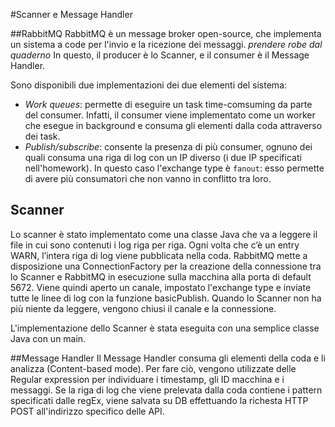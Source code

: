 #Scanner e Message Handler

##RabbitMQ
RabbitMQ è un message broker open-source, che implementa un sistema a code per
l'invio e la ricezione dei messaggi. 
*prendere robe dal quaderno*
In questo, il producer è lo Scanner, e il consumer è il Message Handler.

Sono disponibili due implementazioni dei due elementi del sistema:
* *Work queues*: permette di eseguire un task time-comsuming da parte del 
consumer. Infatti, il consumer viene implementato come un worker che esegue in 
background e consuma gli elementi dalla coda attraverso dei task. 
* *Publish/subscribe*: consente la presenza di più consumer, ognuno dei quali
consuma una riga di log con un IP diverso (i due IP specificati nell'homework).
In questo caso l'exchange type è `fanout`: esso permette di avere più 
consumatori che non vanno in conflitto tra loro.


## Scanner
Lo scanner è stato implementato come una classe Java che va a leggere il file
in cui sono contenuti i log riga per riga. Ogni volta che c’è un entry WARN, 
l’intera riga di log viene pubblicata nella coda. 
RabbitMQ mette a disposizione una ConnectionFactory per la creazione della 
connessione tra lo Scanner e RabbitMQ in esecuzione sulla macchina alla porta di 
default 5672. Viene quindi aperto un canale, impostato l'exchange type e inviate
tutte le linee di log con la funzione basicPublish. 
Quando lo Scanner non ha più niente da leggere, vengono chiusi il canale e la 
connessione.

L'implementazione dello Scanner è stata eseguita con una semplice classe Java con
un main.


##Message Handler
Il Message Handler consuma gli elementi della coda e li analizza 
(Content-based mode).
Per fare ciò, vengono utilizzate delle Regular expression per individuare i 
timestamp, gli ID macchina e i messaggi. Se la riga di log che viene prelevata 
dalla coda contiene i pattern specificati dalle regEx, viene salvata su DB 
effettuando la richesta HTTP POST all'indirizzo specifico delle API.



